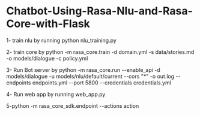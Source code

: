 # Chatbot-Using-Rasa-Nlu-and-Rasa-Core-with-Flask


1- train nlu by 
running python nlu_training.py

2- train core by 
python -m rasa_core.train -d domain.yml -s data/stories.md -o models/dialogue -c policy.yml


3- Run Bot server by
python -m rasa_core.run --enable_api -d models/dialogue -u models/nlu/default/current --cors "*" -o out.log --endpoints endpoints.yml --port 5800 --credentials credentials.yml


4- Run web app by 
running web_app.py


5-python -m rasa_core_sdk.endpoint --actions action
